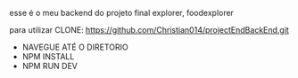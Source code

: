 esse é o meu backend do projeto final explorer, foodexplorer

para utilizar
 CLONE: https://github.com/Christian014/projectEndBackEnd.git

 - NAVEGUE ATÉ O DIRETORIO
 - NPM INSTALL
 - NPM RUN DEV
